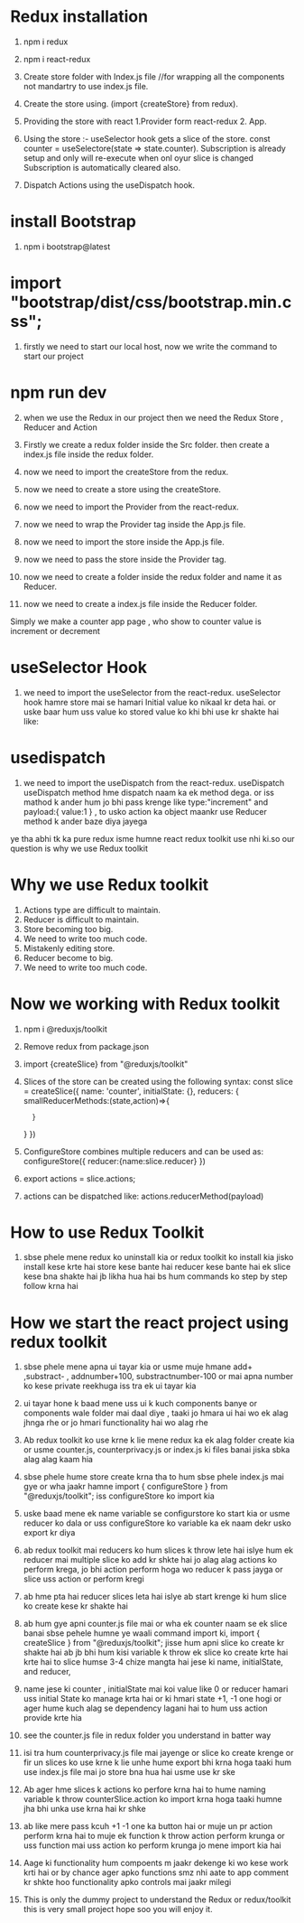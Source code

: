 # Redux installation

1. npm i redux
2. npm i react-redux

3. Create store folder with Index.js file //for wrapping all the
   components not mandartry to use index.js file.

4. Create the store using. (import {createStore} from redux).

5. Providing the store with react 1.Provider form react-redux 2.
   <Provider store=(store)>App</Provider>.

6. Using the store :- useSelector hook gets a slice of the store.
   const counter = useSelectore(state => state.counter). Subscription
   is already setup and only will re-execute when onl oyur slice is
   changed Subscription is automatically cleared also.

7. Dispatch Actions using the useDispatch hook.

# install Bootstrap

1. npm i bootstrap@latest

# import "bootstrap/dist/css/bootstrap.min.css";

<!-- --------------------------------------Learning New concepts------------------------------------- -->

1. firstly we need to start our local host, now we write the command
   to start our project

# npm run dev

2. when we use the Redux in our project then we need the Redux Store ,
   Reducer and Action
3. Firstly we create a redux folder inside the Src folder. then create
   a index.js file inside the redux folder.

4. now we need to import the createStore from the redux.

5. now we need to create a store using the createStore.

6. now we need to import the Provider from the react-redux.

7. now we need to wrap the Provider tag inside the App.js file.

8. now we need to import the store inside the App.js file.

9. now we need to pass the store inside the Provider tag.

10. now we need to create a folder inside the redux folder and name it
    as Reducer.

11. now we need to create a index.js file inside the Reducer folder.

Simply we make a counter app page , who show to counter value is
increment or decrement

# useSelector Hook

1. we need to import the useSelector from the react-redux. useSelector
   hook hamre store mai se hamari Initial value ko nikaal kr deta hai.
   or uske baar hum uss value ko stored value ko khi bhi use kr shakte
   hai like:

<!-- function DisplayCounter() {
  const counter = useSelector((store) => store.counter);
  return (
    <p className="lead mb-4">Counter current values:{counter}</p>
  );
} -->

# usedispatch

1. we need to import the useDispatch from the react-redux. useDispatch
   useDispatch method hme dispatch naam ka ek method dega. or iss
   mathod k ander hum jo bhi pass krenge like type:"increment" and
   payload:{ value:1 } , to usko action ka object maankr use Reducer
   method k ander baze diya jayega

ye tha abhi tk ka pure redux isme humne react redux toolkit use nhi
ki.so our question is why we use Redux toolkit

# Why we use Redux toolkit

1. Actions type are difficult to maintain.
2. Reducer is difficult to maintain.
3. Store becoming too big.
4. We need to write too much code.
5. Mistakenly editing store.
6. Reducer become to big.
7. We need to write too much code.

# Now we working with Redux toolkit

1.  npm i @reduxjs/toolkit
2.  Remove redux from package.json
3.  import {createSlice} from "@reduxjs/toolkit"
4.  Slices of the store can be created using the following syntax:
    const slice = createSlice({ name: 'counter', initialState: {},
    reducers: { smallReducerMethods:(state,action)=>{

          }

    } })

5.  ConfigureStore combines multiple reducers and can be used as:
    configureStore({ reducer:{name:slice.reducer} })
6.  export actions = slice.actions;
7.  actions can be dispatched like: actions.reducerMethod(payload)

# How to use Redux Toolkit

1. sbse phele mene redux ko uninstall kia or redux toolkit ko install
   kia jisko install kese krte hai store kese bante hai reducer kese
   bante hai ek slice kese bna shakte hai jb likha hua hai bs hum
   commands ko step by step follow krna hai

# How we start the react project using redux toolkit

1. sbse phele mene apna ui tayar kia or usme muje hmane add+
   ,substract- , addnumber+100, substractnumber-100 or mai apna number
   ko kese private reekhuga iss tra ek ui tayar kia

2. ui tayar hone k baad mene uss ui k kuch components banye or
   components wale folder mai daal diye , taaki jo hmara ui hai wo ek
   alag jhnga rhe or jo hmari functionality hai wo alag rhe

3. Ab redux toolkit ko use krne k lie mene redux ka ek alag folder
   create kia or usme counter.js, counterprivacy.js or index.js ki
   files banai jiska sbka alag alag kaam hia

4. sbse phele hume store create krna tha to hum sbse phele index.js
   mai gye or wha jaakr hamne import { configureStore } from
   "@reduxjs/toolkit"; iss configureStore ko import kia

5. uske baad mene ek name variable se configurstore ko start kia or
   usme reducer ko dala or uss configureStore ko variable ka ek naam
   dekr usko export kr diya

6. ab redux toolkit mai reducers ko hum slices k throw lete hai islye
   hum ek reducer mai multiple slice ko add kr shkte hai jo alag alag
   actions ko perform krega, jo bhi action perform hoga wo reducer k
   pass jayga or slice uss action or perform kregi

7. ab hme pta hai reducer slices leta hai islye ab start krenge ki hum
   slice ko create kese kr shakte hai

8. ab hum gye apni counter.js file mai or wha ek counter naam se ek
   slice banai sbse pehele humne ye waali command import ki, import {
   createSlice } from "@reduxjs/toolkit"; jisse hum apni slice ko
   create kr shakte hai ab jb bhi hum kisi variable k throw ek slice
   ko create krte hai krte hai to slice humse 3-4 chize mangta hai
   jese ki name, initialState, and reducer,

9. name jese ki counter , initialState mai koi value like 0 or reducer
   hamari uss initial State ko manage krta hai or ki hmari state +1,
   -1 one hogi or ager hume kuch alag se dependency lagani hai to hum
   uss action provide krte hia

10. see the counter.js file in redux folder you understand in batter
    way

11. isi tra hum counterprivacy.js file mai jayenge or slice ko create
    krenge or fir un slices ko use krne k lie unhe hume export bhi
    krna hoga taaki hum use index.js file mai jo store bna hua hai
    usme use kr ske

12. Ab ager hme slices k actions ko perfore krna hai to hume naming
    variable k throw counterSlice.action ko import krna hoga taaki
    humne jha bhi unka use krna hai kr shke

13. ab like mere pass kcuh +1 -1 one ka button hai or muje un pr
    action perform krna hai to muje ek function k throw action perform
    krunga or uss function mai uss action ko perform krunga jo mene
    import kia hai

14. Aage ki functionality hum compoents m jaakr dekenge ki wo kese
    work krti hai or by chance ager apko functions smz nhi aate to app
    comment kr shkte hoo functionality apko controls mai jaakr milegi

15. This is only the dummy project to understand the Redux or
    redux/toolkit this is very small project hope soo you will enjoy
    it.
